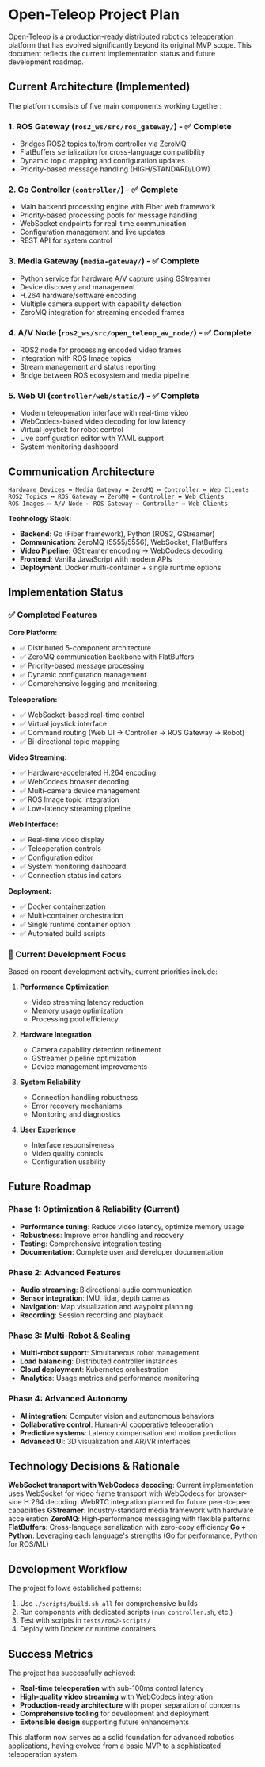 # Open-Teleop Project Plan

Open-Teleop is a production-ready distributed robotics teleoperation platform that has evolved significantly beyond its original MVP scope. This document reflects the current implementation status and future development roadmap.

## Current Architecture (Implemented)

The platform consists of five main components working together:

### 1. **ROS Gateway** (`ros2_ws/src/ros_gateway/`) - ✅ Complete
- Bridges ROS2 topics to/from controller via ZeroMQ
- FlatBuffers serialization for cross-language compatibility
- Dynamic topic mapping and configuration updates
- Priority-based message handling (HIGH/STANDARD/LOW)

### 2. **Go Controller** (`controller/`) - ✅ Complete
- Main backend processing engine with Fiber web framework
- Priority-based processing pools for message handling
- WebSocket endpoints for real-time communication
- Configuration management and live updates
- REST API for system control

### 3. **Media Gateway** (`media-gateway/`) - ✅ Complete
- Python service for hardware A/V capture using GStreamer
- Device discovery and management
- H.264 hardware/software encoding
- Multiple camera support with capability detection
- ZeroMQ integration for streaming encoded frames

### 4. **A/V Node** (`ros2_ws/src/open_teleop_av_node/`) - ✅ Complete
- ROS2 node for processing encoded video frames
- Integration with ROS Image topics
- Stream management and status reporting
- Bridge between ROS ecosystem and media pipeline

### 5. **Web UI** (`controller/web/static/`) - ✅ Complete
- Modern teleoperation interface with real-time video
- WebCodecs-based video decoding for low latency
- Virtual joystick for robot control
- Live configuration editor with YAML support
- System monitoring dashboard

## Communication Architecture

```
Hardware Devices ↔ Media Gateway ↔ ZeroMQ ↔ Controller ↔ Web Clients
ROS2 Topics ↔ ROS Gateway ↔ ZeroMQ ↔ Controller ↔ Web Clients  
ROS Images ↔ A/V Node ↔ ROS Gateway ↔ Controller ↔ Web Clients
```

**Technology Stack:**
- **Backend**: Go (Fiber framework), Python (ROS2, GStreamer)
- **Communication**: ZeroMQ (5555/5556), WebSocket, FlatBuffers
- **Video Pipeline**: GStreamer encoding → WebCodecs decoding
- **Frontend**: Vanilla JavaScript with modern APIs
- **Deployment**: Docker multi-container + single runtime options

## Implementation Status

### ✅ Completed Features

**Core Platform:**
- ✅ Distributed 5-component architecture
- ✅ ZeroMQ communication backbone with FlatBuffers
- ✅ Priority-based message processing
- ✅ Dynamic configuration management
- ✅ Comprehensive logging and monitoring

**Teleoperation:**
- ✅ WebSocket-based real-time control
- ✅ Virtual joystick interface
- ✅ Command routing (Web UI → Controller → ROS Gateway → Robot)
- ✅ Bi-directional topic mapping

**Video Streaming:**
- ✅ Hardware-accelerated H.264 encoding
- ✅ WebCodecs browser decoding
- ✅ Multi-camera device management
- ✅ ROS Image topic integration
- ✅ Low-latency streaming pipeline

**Web Interface:**
- ✅ Real-time video display
- ✅ Teleoperation controls
- ✅ Configuration editor
- ✅ System monitoring dashboard
- ✅ Connection status indicators

**Deployment:**
- ✅ Docker containerization
- ✅ Multi-container orchestration
- ✅ Single runtime container option
- ✅ Automated build scripts

### 🔄 Current Development Focus

Based on recent development activity, current priorities include:

1. **Performance Optimization**
   - Video streaming latency reduction
   - Memory usage optimization
   - Processing pool efficiency

2. **Hardware Integration**
   - Camera capability detection refinement
   - GStreamer pipeline optimization
   - Device management improvements

3. **System Reliability**
   - Connection handling robustness
   - Error recovery mechanisms
   - Monitoring and diagnostics

4. **User Experience**
   - Interface responsiveness
   - Video quality controls
   - Configuration usability

## Future Roadmap

### Phase 1: Optimization & Reliability (Current)
- **Performance tuning**: Reduce video latency, optimize memory usage
- **Robustness**: Improve error handling and recovery
- **Testing**: Comprehensive integration testing
- **Documentation**: Complete user and developer documentation

### Phase 2: Advanced Features
- **Audio streaming**: Bidirectional audio communication
- **Sensor integration**: IMU, lidar, depth cameras
- **Navigation**: Map visualization and waypoint planning
- **Recording**: Session recording and playback

### Phase 3: Multi-Robot & Scaling
- **Multi-robot support**: Simultaneous robot management
- **Load balancing**: Distributed controller instances
- **Cloud deployment**: Kubernetes orchestration
- **Analytics**: Usage metrics and performance monitoring

### Phase 4: Advanced Autonomy
- **AI integration**: Computer vision and autonomous behaviors
- **Collaborative control**: Human-AI cooperative teleoperation
- **Predictive systems**: Latency compensation and motion prediction
- **Advanced UI**: 3D visualization and AR/VR interfaces

## Technology Decisions & Rationale

**WebSocket transport with WebCodecs decoding**: Current implementation uses WebSocket for video frame transport with WebCodecs for browser-side H.264 decoding. WebRTC integration planned for future peer-to-peer capabilities
**GStreamer**: Industry-standard media framework with hardware acceleration
**ZeroMQ**: High-performance messaging with flexible patterns
**FlatBuffers**: Cross-language serialization with zero-copy efficiency
**Go + Python**: Leveraging each language's strengths (Go for performance, Python for ROS/ML)

## Development Workflow

The project follows established patterns:
1. Use `./scripts/build.sh all` for comprehensive builds
2. Run components with dedicated scripts (`run_controller.sh`, etc.)
3. Test with scripts in `tests/ros2-scripts/`
4. Deploy with Docker or runtime containers

## Success Metrics

The project has successfully achieved:
- **Real-time teleoperation** with sub-100ms control latency
- **High-quality video streaming** with WebCodecs integration
- **Production-ready architecture** with proper separation of concerns
- **Comprehensive tooling** for development and deployment
- **Extensible design** supporting future enhancements

This platform now serves as a solid foundation for advanced robotics applications, having evolved from a basic MVP to a sophisticated teleoperation system.
